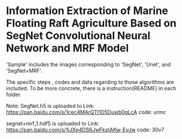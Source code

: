 # Information Extraction of Marine Floating Raft Agriculture Based on SegNet Convolutional Neural Network and MRF Model

'Sample' includes the images corresponding to 'SegNet', 'Unet', and 'SegNet+MRF'.

The specific steps , codes and data regarding to those algorithms are included. To be more concrete, there is a instruction(README) in each folder.

Note: SegNet.h5 is uploaded to 
Link: https://pan.baidu.com/s/1cec4MArQTI1D5Duwb0gLcA  code: urmc

segnet+mrf_1.hdf5 is uploaded to
Link: https://pan.baidu.com/s/1jJXp4DS6JwFkstAKw-EyJw  code: 30v7
